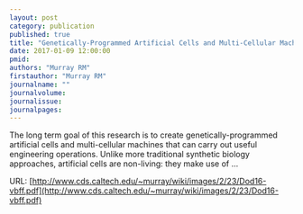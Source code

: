 ```yaml
---
layout: post
category: publication
published: true
title: "Genetically-Programmed Artificial Cells and Multi-Cellular Machines"
date: 2017-01-09 12:00:00
pmid: 
authors: "Murray RM"
firstauthor: "Murray RM"
journalname: ""
journalvolume: 
journalissue: 
journalpages: 
---
```


The long term goal of this research is to create genetically-programmed artificial cells and multi-cellular machines that can carry out useful engineering operations. Unlike more traditional synthetic biology approaches, artificial cells are non-living: they make use of …

URL: [http://www.cds.caltech.edu/~murray/wiki/images/2/23/Dod16-vbff.pdf](http://www.cds.caltech.edu/~murray/wiki/images/2/23/Dod16-vbff.pdf)
